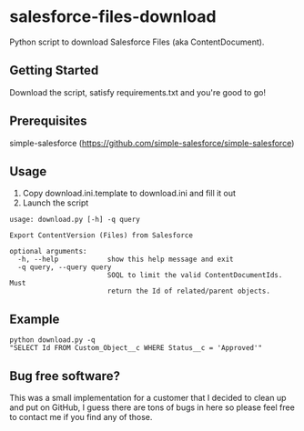 # salesforce-files-download

Python script to download Salesforce Files (aka ContentDocument).

## Getting Started

Download the script, satisfy requirements.txt and you're good to go!

## Prerequisites

simple-salesforce (https://github.com/simple-salesforce/simple-salesforce)

## Usage

1. Copy download.ini.template to download.ini and fill it out
2. Launch the script

```
usage: download.py [-h] -q query

Export ContentVersion (Files) from Salesforce

optional arguments:
  -h, --help            show this help message and exit
  -q query, --query query
                        SOQL to limit the valid ContentDocumentIds. Must
                        return the Id of related/parent objects.
```

## Example
```
python download.py -q 
"SELECT Id FROM Custom_Object__c WHERE Status__c = 'Approved'"
```

## Bug free software?

This was a small implementation for a customer that I decided to clean up and put on GitHub, I guess there are tons of bugs in here so please feel free to contact me if you find any of those.